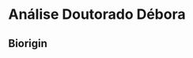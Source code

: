 
<!-- README.md is generated from README.Rmd. Please edit that file -->

# Análise Doutorado Débora

## Biorigin
